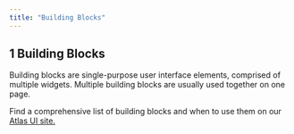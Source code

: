 ```yaml
---
title: "Building Blocks"
---
```


## 1 Building Blocks

Building blocks are single-purpose user interface elements, comprised of multiple widgets. Multiple building blocks are usually used together on one page.

Find a comprehensive list of building blocks and when to use them on our [Atlas UI site.](https://atlas.mendix.com/p/buildingblocks)
